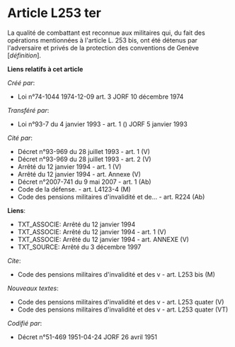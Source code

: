 # Article L253 ter

La qualité de combattant est reconnue aux militaires qui, du fait des opérations mentionnées à l'article L. 253 bis, ont été
détenus par l'adversaire et privés de la protection des conventions de Genève [*définition*].

**Liens relatifs à cet article**

_Créé par_:

  - Loi n°74-1044 1974-12-09 art. 3 JORF 10 décembre 1974

_Transféré par_:

  - Loi n°93-7 du 4 janvier 1993 - art. 1 () JORF 5 janvier 1993

_Cité par_:

  - Décret n°93-969 du 28 juillet 1993 - art. 1 (V)
  - Décret n°93-969 du 28 juillet 1993 - art. 2 (V)
  - Arrêté du 12 janvier 1994 - art. 1 (V)
  - Arrêté du 12 janvier 1994 - art. Annexe (V)
  - Décret n°2007-741 du 9 mai 2007 - art. 1 (Ab)
  - Code de la défense. - art. L4123-4 (M)
  - Code des pensions militaires d'invalidité et de... - art. R224 (Ab)

**Liens**:

  - TXT_ASSOCIE: Arrêté du 12 janvier 1994
  - TXT_ASSOCIE: Arrêté du 12 janvier 1994 - art. 1 (V)
  - TXT_ASSOCIE: Arrêté du 12 janvier 1994 - art. ANNEXE (V)
  - TXT_SOURCE: Arrêté du 3 décembre 1997

_Cite_:

  - Code des pensions militaires d'invalidité et des v - art. L253 bis (M)

_Nouveaux textes_:

  - Code des pensions militaires d'invalidité et des v - art. L253 quater (V)
  - Code des pensions militaires d'invalidité et des v - art. L253 quater (VT)

_Codifié par_:

  - Décret n°51-469 1951-04-24 JORF 26 avril 1951
